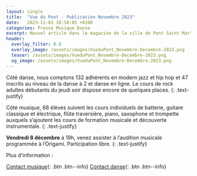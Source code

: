 ```yaml
---
layout: single
title:  "Vue du Pont - Publication Novembre 2023"
date:   2023-11-01 18:58:05 +0100
categories: Presse Musique Danse
excerpt: Nouvel article dans le magazine de la ville de Pont Saint Martin.
header:
  overlay_filter: 0.8
  overlay_image: /assets/images/VueduPont_Novembre-Decembre-2023.png
  teaser: /assets/images/VueduPont_Novembre-Decembre-2023.png
  og_image: /assets/images/VueduPont_Novembre-Decembre-2023.png
---
```


Côté danse, nous comptons 132 adhérents en modern jazz et hip hop et 47 inscrits au niveau de la danse à 2 et danse en ligne. Le cours de rock adultes débutants du jeudi soir dispose encore de quelques places.
{: .text-justify}

Côté musique, 68 élèves suivent les cours individuels de batterie, guitare classique et électrique, flûte traversière, piano, saxophone et trompette auxquels s’ajoutent les cours de formation musicale et découverte instrumentale.
{: .text-justify}

**Vendredi 8 décembre** à 19h, venez assister à l’audition musicale programmée à l’Origami. Participation libre.
{: .text-justify}

Plus d'information : 

[Contact musique](mailto:musiquepsm@gmail.com){: .btn .btn--info}
[Contact danse](mailto:dansepsm@gmail.com){: .btn .btn--info}